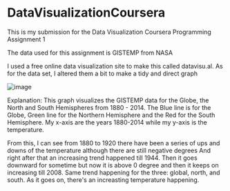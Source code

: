 # DataVisualizationCoursera

This is my submission for the Data Visualization Coursera Programming Assignment 1

The data used for this assignment is GISTEMP from NASA

I used a free online data visualization site to make this called datavisu.al.
As for the data set, I altered them a bit to make a tidy and direct graph

![image](https://user-images.githubusercontent.com/44563893/94100162-723a6800-fe5f-11ea-9346-00ee66bcec4e.png)

Explanation:
This graph visualizes the GISTEMP data for the Globe, the North and South Hemispheres from 1880 - 2014.
The Blue line is for the Globe, Green line for the Northern Hemisphere and the Red for the South Hemisphere.
My x-axis are the years 1880-2014 while my y-axis is the temperature.

From this, I can see from 1880 to 1920 there have been a series of ups and downs of the temperature although there are still negative degrees
And right after that an increasing trend happened till 1944. Then it goes downward for sometime but now it is above 0 degree
and then it keeps on increasing till 2008.
Same trend happening for the three: global, north, and south. 
As it goes on, there's an increasting temperature happening.
